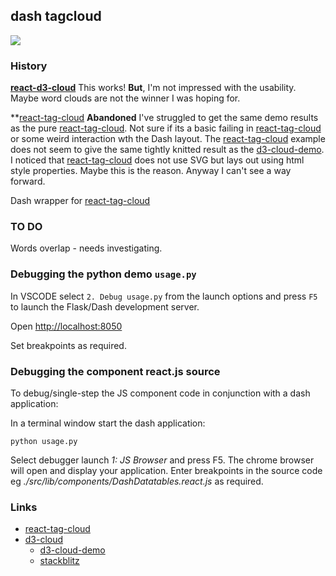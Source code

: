 ## dash tagcloud

![](https://raw.githubusercontent.com/IjzerenHein/react-tag-cloud/master/react-tag-cloud.gif)

### History

**[react-d3-cloud](https://github.com/Yoctol/react-d3-cloud)** This works! **But**, I'm not impressed
with the usability. Maybe word clouds are not the winner I was hoping for.

**[react-tag-cloud] **Abandoned** I've struggled to get the same demo results as the pure [react-tag-cloud]. Not sure if its
a basic failing in [react-tag-cloud] or some weird interaction wth the Dash layout. The [react-tag-cloud]
example does not seem to give the same tightly knitted result as the [d3-cloud-demo]. I noticed that
[react-tag-cloud] does not use SVG but lays out using html style properties. Maybe this is the
reason. Anyway I can't see a way forward.


Dash wrapper for [react-tag-cloud]

### TO DO

Words overlap - needs investigating.


### Debugging the python demo `usage.py`

In VSCODE select `2. Debug usage.py` from the launch options and press `F5` to launch the
Flask/Dash development server.

Open [http://localhost:8050](http://localhost:8050)

Set breakpoints as required.

### Debugging the component react.js source

To debug/single-step the JS component code in conjunction with a dash application:

In a terminal window start the dash application:

    python usage.py

Select debugger launch *1: JS Browser* and press F5. The chrome browser
will open and display your application. Enter breakpoints in the source
code eg *./src/lib/components/DashDatatables.react.js* as required.


### Links

* [react-tag-cloud](https://github.com/IjzerenHein/react-tag-cloud)
* [d3-cloud](https://github.com/jasondavies/d3-cloud)
    * [d3-cloud-demo]
    * [stackblitz](https://stackblitz.com/edit/react-tag-cloud-t5x4zt?file=App.js)


[react-tag-cloud]: https://github.com/IjzerenHein/react-tag-cloud
[d3-cloud-demo]: https://www.jasondavies.com/wordcloud/